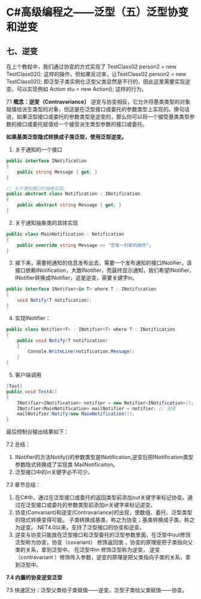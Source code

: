 # C#高级编程之——泛型（五）泛型协变和逆变

## 七、逆变

在上个教程中，我们通过协变的方式实现了 TestClass02<Person> person2 = new TestClass02<Student>(); 这样的操作，但如果反过来，让TestClass02<Student> person2 = new TestClass02<Person>(); 即泛型子类实例化泛型父类显然是不行的，因此这里需要实现逆变。可以实现例如 Action<Student> stu = new Action<Person>(); 这样的行为。

7.1 **概念：逆变（Contravariance）**
逆变与协变相反，它允许将基类类型的对象赋值给派生类型的对象，但这是在泛型接口或委托的参数类型上实现的。换句话说，如果泛型接口或委托的参数类型是逆变的，那么你可以将一个接受基类类型参数的接口或委托赋值给一个接受派生类型参数的接口或委托。

**如果基类泛型隐式转换成子类泛型，使用泛型逆变。**

1. 关于通知的一个接口

```csharp
public interface INotification
{
    public string Message { get; }
}

// 关于通知接口的抽象实现。
public abstract class Notification : INotification
{
    public abstract string Message { get; }
}
```

2. 关于通知抽象类的具体实现

```csharp
public class MainNotification : Notification
{
    public override string Message => "您有一封新的邮件";
}
```

3. 接下来，需要把通知的信息发布出去，需要一个发布通知的接口INotifier，该接口依赖INotification，大致INotifier<INotification>，而最终显示通知，我们希望INotifier<MailNotification>，INotifier<INotification>转换成INotifier<MailNotification>，这是逆变，需要关键字in。

```csharp
public interface INotifier<in T> where T : INotification
{
    void Notify(T notification);
}
```

4. 实现INotifier：

```csharp
public class Notifier<T> : INotifier<T> where T : INotification
{
    public void Notify(T notification)
    {
        Console.WriteLine(notification.Message);
    }
}
```

5. 客户端调用

```csharp
[Test]
public void Test4()
{
    INotifier<INotification> notifier = new Notifier<INotification>();
    INotifier<MainNotification> mailNotifier = notifier; // 逆变
    mailNotifier.Notify(new MainNotification());
}
```

最后控制台输出结果如下：

7.2 总结：

1. INotifier的方法Notify()的参数类型是INotification,逆变后把INotification类型参数隐式转换成了实现类 MailNotificaiton。
2. 泛型接口中的in关键字必不可少。

7.3 章节总结：

1. 在C#中，通过在泛型接口或委托的返回类型前添加out关键字来标记协变。通过在泛型接口或委托的参数类型前添加in关键字来标记逆变。
2. 协变(Convariant)和逆变(Contravariance)的出现，使数组、委托、泛型类型的隐式转换变得可能。 子类转换成基类，称之为协变；基类转换成子类，称之为逆变。.NET4.0以来，支持了泛型接口的协变和逆变。
3. 逆变与协变只能放在泛型接口和泛型委托的泛型参数里面，在泛型中out修饰泛型称为协变，协变（covariant） 修饰返回值 ，协变的原理是把子类指向父类的关系，拿到泛型中。
   在泛型中in 修饰泛型称为逆变， 逆变（contravariant ）修饰传入参数，逆变的原理是把父类指向子类的关系，拿到泛型中。

**7.4 内置的协变逆变泛型**

7.5 快速区分：泛型父类给子类赋值——逆变，泛型子类给父类赋值——协变。
